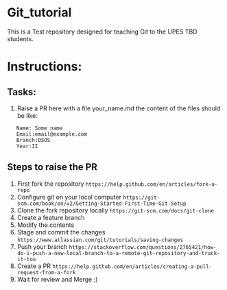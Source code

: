 # Git_tutorial
This is a Test repository designed for teaching Git to the UPES TBD students.

# Instructions:

## Tasks:
1. Raise a PR here with a file your_name.md the content of the files should be like:
```
   Name: Some name
   Email:email@example.com
   Branch:OSOS
   Year:II

```

## Steps to raise the PR

1. First fork the repository 
```https://help.github.com/en/articles/fork-a-repo```
2. Configure git on your local computer
```https://git-scm.com/book/en/v2/Getting-Started-First-Time-Git-Setup```
3. Clone the fork repository locally
```https://git-scm.com/docs/git-clone```
4. Create a feature branch
5. Modify the contents
6. Stage and commit the changes
```https://www.atlassian.com/git/tutorials/saving-changes```
7. Push your branch
```https://stackoverflow.com/questions/2765421/how-do-i-push-a-new-local-branch-to-a-remote-git-repository-and-track-it-too```
8. Create a PR
```https://help.github.com/en/articles/creating-a-pull-request-from-a-fork```
9. Wait for review and Merge ;)
